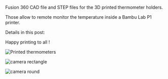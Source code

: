 Fusion 360 CAD file and STEP files for the 3D printed thermometer holders.

Those allow to remote monitor the temperature inside a Bambu Lab P1 printer.

Details in this post: 

Happy printing to all !

![Printed thermometers](https://github.com/RaphTronic/Thermometer_Holders_P1_Printer/assets/35200718/7042812b-bad9-49de-81db-ccdb225665d8)

![camera rectangle](https://github.com/RaphTronic/Thermometer_Holders_P1_Printer/assets/35200718/79ed0479-df92-4044-819e-675f78392261)

![camera round](https://github.com/RaphTronic/Thermometer_Holders_P1_Printer/assets/35200718/36c9ec19-eaf2-42c9-82a6-ce9687e3d19e)
